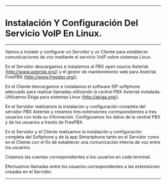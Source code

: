 ___

# **Instalación Y Configuración Del Servicio VoIP En Linux.**

---

Vamos a instalar y configurar un Servidor y un Cliente para establecer comunicaciones de voz mediante el servicio VoIP sobre sistemas Linux.

En el Servidor descargamos e instalamos el PBX open source Asterisk (http://www.asterisk.org/) y el gestor de mantenimiento web para Asterisk
FreePBX (http://www.freepbx.org/).

En el Cliente descargamos e instalamos el software SIP softphone adecuado para realizar llamadas utilizando la central PBX Asterisk instalada. Utilizamos Ekiga para sistemas Linux (http://ekiga.org/).

En el Servidor realizamos la instalación y configuración completa del servidor PBX Asterisk y creamos tres extensiones correspondientes a tres usuarios con toda su información. Configuramos los datos de la central PBX y de los usuarios a través de FreePBX.

En el Servidor y el Cliente realizamos la instalación y configuración completa del Softphone y de la app Stmartphone tanto en el Servidor como en el Cliente con el fin de establecer una comunicación interna de voz entre los usuarios.

Creamos las cuentas correspondientes a los usuarios en cada terminal.

Efectuamos llamadas entre los usuarios correspondientes a las extensiones creadas en el Servidor.

---
